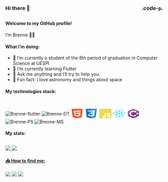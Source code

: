 ### Hi there 👋   <img align="right" alt="code-pic" height="150" style="border-radius:50px;" src="https://i.pinimg.com/originals/e4/26/70/e426702edf874b181aced1e2fa5c6cde.gif">
 ##
 #### Welcome to my GitHub profile!
 I’m Brenne 👨‍💻
 
 #### What I’m doing:
- 🚀 I’m currently a student of the 8th period of graduation in Computer Science at UESPI
- 🌱 I’m currently learning Flutter
- 💬 Ask me anything and I’ll try to help you.
- 🔭 Fun fact: I love astronomy and things about space 
#### My technologies stack:
 ##
<div style="display: inline_block"><br>
 
   <img align="center" alt="Brenne-flutter" height="30" width="40" src="https://cdn.jsdelivr.net/gh/devicons/devicon/icons/flutter/flutter-original.svg">
  <img align="center" alt="Brenne-DT" height="30" width="40" src="https://cdn.jsdelivr.net/gh/devicons/devicon/icons/dart/dart-plain-wordmark.svg"> <img align="center" alt="Brenne-HTML" height="30" width="40" src="https://raw.githubusercontent.com/devicons/devicon/master/icons/html5/html5-original.svg">
  <img align="center" alt="Brenne-CSS" height="30" width="40" src="https://raw.githubusercontent.com/devicons/devicon/master/icons/css3/css3-original.svg">
  <img align="center" alt="Brenne-Js" height="30" width="40" src="https://raw.githubusercontent.com/devicons/devicon/master/icons/javascript/javascript-plain.svg">
  <img align="center" alt="Brenne-React" height="30" width="40" src="https://raw.githubusercontent.com/devicons/devicon/master/icons/react/react-original.svg">
    <img align="center" alt="Brenne-Csharp" height="30" width="40" src="https://raw.githubusercontent.com/devicons/devicon/master/icons/csharp/csharp-original.svg">
   <img align="center" alt="Brenne-PS" height="30" width="40" src="https://cdn.jsdelivr.net/gh/devicons/devicon/icons/postgresql/postgresql-plain.svg">
  <img align="center" alt="Brenne-MS" height="30" width="40" src="https://cdn.jsdelivr.net/gh/devicons/devicon/icons/mysql/mysql-plain.svg">
  

</div>
 
 #### My stats:
  ##
  <a href="https://github.com/Brennez/">
  <img height="180em" src="https://github-readme-stats.vercel.app/api?username=Brennez&show_icons=true&theme=algolia&include_all_commits=true&count_private=true"/>
  <img height="180em" src="https://github-readme-stats.vercel.app/api/top-langs/?username=Brennez&layout=compact&langs_count=7&theme=algolia"/>
</div>

#### 📥 How to find me:
<div>
  <a href = "mailto:tchalisantos40@gmail.com"><img src="https://img.shields.io/badge/-Gmail-%230077B5?style=for-the-badge&logo=gmail&logoColor=white" target="_blank"></a>
  <a href="https://www.linkedin.com/in/tchalisson-brenne-27911421b/" target="_blank"><img src="https://img.shields.io/badge/-LinkedIn-%230077B5?style=for-the-badge&logo=linkedin&logoColor=white" target="_blank"></a> 
  <a href="https://github.com/Brennez" target="_blank"><img src="https://img.shields.io/badge/-GitHub-%230077B5?style=for-the-badge&logo=GitHub&logoColor=white" target="_blank"></a> 
<div/>
 

